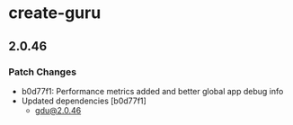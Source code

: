 # create-guru

## 2.0.46
### Patch Changes

- b0d77f1: Performance metrics added and better global app debug info
- Updated dependencies [b0d77f1]
  - gdu@2.0.46
